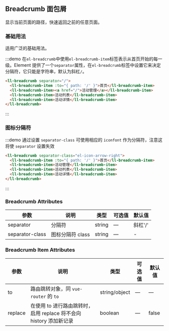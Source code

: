 ## Breadcrumb 面包屑
显示当前页面的路径，快速返回之前的任意页面。

### 基础用法

适用广泛的基础用法。

:::demo 在`el-breadcrumb`中使用`el-breadcrumb-item`标签表示从首页开始的每一级。Element 提供了一个`separator`属性，在`el-breadcrumb`标签中设置它来决定分隔符，它只能是字符串，默认为斜杠`/`。

```html
<ll-breadcrumb separator="/">
  <ll-breadcrumb-item :to="{ path: '/' }">首页</ll-breadcrumb-item>
  <ll-breadcrumb-item><a href="/">活动管理</a></ll-breadcrumb-item>
  <ll-breadcrumb-item>活动列表</ll-breadcrumb-item>
  <ll-breadcrumb-item>活动详情</ll-breadcrumb-item>
</ll-breadcrumb>
```
:::

### 图标分隔符

:::demo 通过设置 `separator-class` 可使用相应的 `iconfont` 作为分隔符，注意这将使 `separator` 设置失效

```html
<ll-breadcrumb separator-class="el-icon-arrow-right">
  <ll-breadcrumb-item :to="{ path: '/' }">首页</ll-breadcrumb-item>
  <ll-breadcrumb-item>活动管理</ll-breadcrumb-item>
  <ll-breadcrumb-item>活动列表</ll-breadcrumb-item>
  <ll-breadcrumb-item>活动详情</ll-breadcrumb-item>
</ll-breadcrumb>
```
:::

### Breadcrumb Attributes
| 参数      | 说明          | 类型      | 可选值                           | 默认值  |
|---------- |-------------- |---------- |--------------------------------  |-------- |
| separator | 分隔符 | string | — | 斜杠'/' |
| separator-class | 图标分隔符 class | string | — | - |

### Breadcrumb Item Attributes
| 参数      | 说明          | 类型      | 可选值                           | 默认值  |
|---------- |-------------- |---------- |--------------------------------  |-------- |
| to        | 路由跳转对象，同 `vue-router` 的 `to` | string/object | — | — |
| replace   | 在使用 to 进行路由跳转时，启用 replace 将不会向 history 添加新记录 | boolean | — | false |
